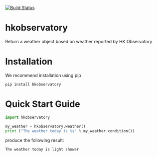 [![Build Status](https://travis-ci.org/ttoleung/hkobservatory.svg?branch=master)](https://travis-ci.org/ttoleung/hkobservatory)

# hkobservatory
Return a weather object based on weather reported by HK Observatory

# Installation
We recommend installation using pip
~~~
pip install hkobservatory
~~~

# Quick Start Guide
~~~python
import hkobservatory

my_weather = hkobservatory.weather()
print ("The weather today is %s" % my_weather.condition())
~~~

produce the following result:

~~~
The weather today is light shower
~~~
